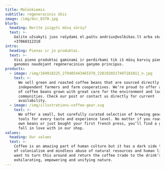 ```yaml
---
title: Malūnkiemis
subtitle: regeneracinis ūkis
image: /img/dsc_0370.jpg
blurb:
  heading: Norite įsigyti mūsų sūrių?
  text: >-
    Galite užsakyti juos rašydami el.paštu andrius@volbikas.lt arba skambindami
    +37060312310
intro:
  heading: Pienas ir jo produktai.
  text: >-
    Visi pieno produktai gaminami ir perdirbami tik iš mūsų karvių pieno. Karvės
    ganomos naudojant regeneracinius ganymo principus.
products:
  - image: /img/104918225_279485443465378_2281920317497181011_n.jpg
    text: >-
      We sell green and roasted coffee beans that are sourced directly from
      independent farmers and farm cooperatives. We’re proud to offer a variety
      of coffee beans grown with great care for the environment and local
      communities. Check our post or contact us directly for current
      availability.
  - image: /img/illustrations-coffee-gear.svg
    text: >-
      We offer a small, but carefully curated selection of brewing gear and
      tools for every taste and experience level. No matter if you roast your
      own beans or just bought your first french press, you’ll find a gadget to
      fall in love with in our shop.
values:
  heading: Our values
  text: >-
    Coffee is an amazing part of human culture but it has a dark side too – one
    of colonialism and mindless abuse of natural resources and human lives. We
    want to turn this around and return the coffee trade to the drink’s
    exhilarating, empowering and unifying nature.
---
```


